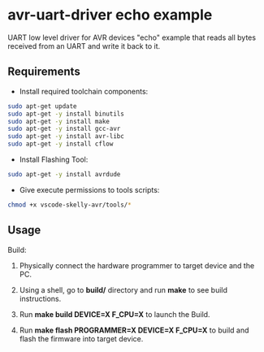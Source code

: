 # avr-uart-driver echo example

UART low level driver for AVR devices "echo" example that reads all bytes received from an UART and write it back to it.

## Requirements

- Install required toolchain components:

```bash
sudo apt-get update
sudo apt-get -y install binutils
sudo apt-get -y install make
sudo apt-get -y install gcc-avr
sudo apt-get -y install avr-libc
sudo apt-get -y install cflow
```

- Install Flashing Tool:

```bash
sudo apt-get -y install avrdude
```

- Give execute permissions to tools scripts:

```bash
chmod +x vscode-skelly-avr/tools/*
```

## Usage

Build:

1. Physically connect the hardware programmer to target device and the PC.

2. Using a shell, go to **build/** directory and run **make** to see build instructions.

3. Run **make build DEVICE=X F_CPU=X** to launch the Build.

4. Run **make flash PROGRAMMER=X DEVICE=X F_CPU=X** to build and flash the firmware into target device.

